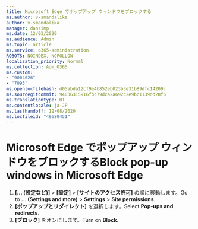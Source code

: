 ```yaml
---
title: Microsoft Edge でポップアップ ウィンドウをブロックする
ms.author: v-smandalika
author: v-smandalika
manager: dansimp
ms.date: 12/03/2020
ms.audience: Admin
ms.topic: article
ms.service: o365-administration
ROBOTS: NOINDEX, NOFOLLOW
localization_priority: Normal
ms.collection: Adm_O365
ms.custom:
- "9004026"
- "7093"
ms.openlocfilehash: d05abda12cf9e4b852eb023b3e31b89dfc14209c
ms.sourcegitcommit: 94036315916fbc79dca2a692c2e9bc1139dd28f6
ms.translationtype: HT
ms.contentlocale: ja-JP
ms.lasthandoff: 12/08/2020
ms.locfileid: "49680451"
---
```

# <a name="block-pop-up-windows-in-microsoft-edge"></a><span data-ttu-id="2f670-102">Microsoft Edge でポップアップ ウィンドウをブロックする</span><span class="sxs-lookup"><span data-stu-id="2f670-102">Block pop-up windows in Microsoft Edge</span></span>

1. <span data-ttu-id="2f670-103">**[... (設定など)]** > **[設定]** > **[サイトのアクセス許可]** の順に移動します。</span><span class="sxs-lookup"><span data-stu-id="2f670-103">Go to **... (Settings and more)** > **Settings** > **Site permissions**.</span></span>
2. <span data-ttu-id="2f670-104">**[ポップアップとリダイレクト]** を選択します。</span><span class="sxs-lookup"><span data-stu-id="2f670-104">Select **Pop-ups and redirects**.</span></span>
3. <span data-ttu-id="2f670-105">**[ブロック]** をオンにします。</span><span class="sxs-lookup"><span data-stu-id="2f670-105">Turn on **Block**.</span></span>